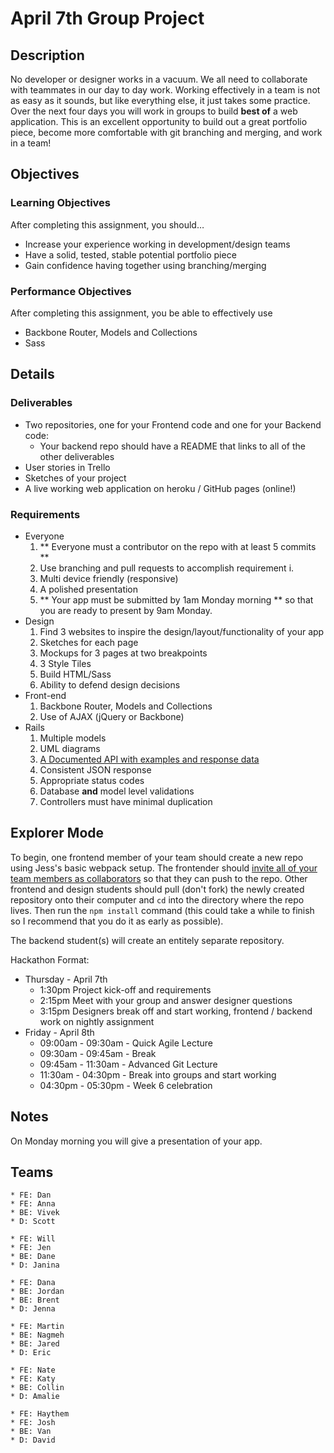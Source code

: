 # April 7th Group Project

## Description
No developer or designer works in a vacuum. We all need to collaborate with teammates in our day to day work. Working effectively in a team is not as easy as it sounds, but like everything else, it just takes some practice. Over the next four days you will work in groups to build **best of** a web application. This is an excellent opportunity to build out a great portfolio piece, become more comfortable with git branching and merging, and work in a team!


## Objectives

### Learning Objectives

After completing this assignment, you should…

* Increase your experience working in development/design teams
* Have a solid, tested, stable potential portfolio piece
* Gain confidence having together using branching/merging

### Performance Objectives

After completing this assignment, you be able to effectively use

* Backbone Router, Models and Collections
* Sass

## Details

### Deliverables

* Two repositories, one for your Frontend code and one for your Backend code:
	* Your backend repo should have a README that links to all of the other deliverables
* User stories in Trello
* Sketches of your project
* A live working web application on heroku / GitHub pages (online!)

### Requirements

* Everyone
	1. ** Everyone must a contributor on the repo with at least 5 commits **
	1. Use branching and pull requests to accomplish requirement i.
	1. Multi device friendly (responsive)
	1. A polished presentation
	1. ** Your app must be submitted by 1am Monday morning ** so that you are ready to present by 9am Monday.
* Design
	1. Find 3 websites to inspire the design/layout/functionality of your app
	1. Sketches for each page
	1. Mockups for 3 pages at two breakpoints
	1. 3 Style Tiles
	1. Build HTML/Sass
	1. Ability to defend design decisions
* Front-end
	1. Backbone Router, Models and Collections
	1. Use of AJAX (jQuery or Backbone)
* Rails
	1. Multiple models
	1. UML diagrams
	1. [A Documented API with examples and response data](https://bocoup.com/weblog/documenting-your-api)
	1. Consistent JSON response
	1. Appropriate status codes
	1. Database **and** model level validations
	1. Controllers must have minimal duplication


## Explorer Mode
To begin, one frontend member of your team should create a new repo using Jess's basic webpack setup. The frontender should [invite all of your team members as collaborators](https://help.github.com/articles/adding-collaborators-to-a-personal-repository/) so that they can push to the repo. Other frontend and design students should pull (don't fork) the newly created repository onto their computer and `cd` into the directory where the repo lives. Then run the `npm install` command (this could take a while to finish so I recommend that you do it as early as possible).

The backend student(s) will create an entitely separate repository.

Hackathon Format:

* Thursday - April 7th
	* 1:30pm Project kick-off and requirements
	* 2:15pm Meet with your group and answer designer questions
	* 3:15pm Designers break off and start working, frontend / backend work on nightly assignment
* Friday - April 8th
	* 09:00am - 09:30am - Quick Agile Lecture
	* 09:30am - 09:45am - Break
	* 09:45am - 11:30am - Advanced Git Lecture
	* 11:30am - 04:30pm - Break into groups and start working
	* 04:30pm - 05:30pm - Week 6 celebration
            

## Notes

On Monday morning you will give a presentation of your app.

## Teams

```
* FE: Dan
* FE: Anna
* BE: Vivek
* D: Scott
```

```
* FE: Will
* FE: Jen
* BE: Dane
* D: Janina
```

```
* FE: Dana
* BE: Jordan
* BE: Brent
* D: Jenna
```

```
* FE: Martin
* BE: Nagmeh
* BE: Jared
* D: Eric
```

```
* FE: Nate
* FE: Katy
* BE: Collin
* D: Amalie
```

```
* FE: Haythem
* FE: Josh
* BE: Van
* D: David
```
